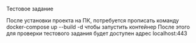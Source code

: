 Тестовое задание

После установки проекта на ПК, потребуется прописать команду docker-compose up --build -d чтобы запустить контейнер
После этого для проверки тестового задания будет доступен адрес localhost:443
